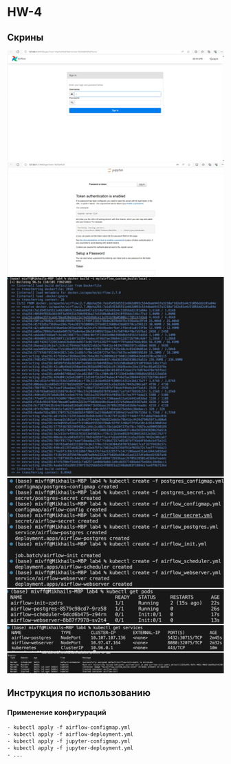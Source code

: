 
# HW-4

## Скрины
![1](./screens/airflow.jpg)
![2](./screens/jupyter.jpg)
![3](./screens/scre1.png)
![3](./screens/scre2.png)
![3](./screens/scre3.png)
![3](./screens/scre4.png)
![3](./screens/scre5.png)

## Инструкция по использованию

### Применение конфигураций

```
- kubectl apply -f airflow-configmap.yml
- kubectl apply -f airflow-deployment.yml
- kubectl apply -f jupyter-configmap.yml
- kubectl apply -f jupyter-deployment.yml
- ...
```
